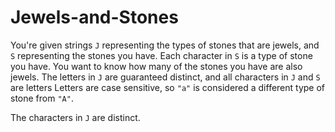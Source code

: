 # Jewels-and-Stones
You're given strings `J` representing the types of stones that are jewels, and `S` representing the stones you have.
Each character in `S` is a type of stone you have.  You want to know how many of the stones you have are also jewels.
The letters in `J` are guaranteed distinct, and all characters in `J` and `S` are letters
Letters are case sensitive, so `"a"` is considered a different type of stone from `"A"`.  

The characters in `J` are distinct.
